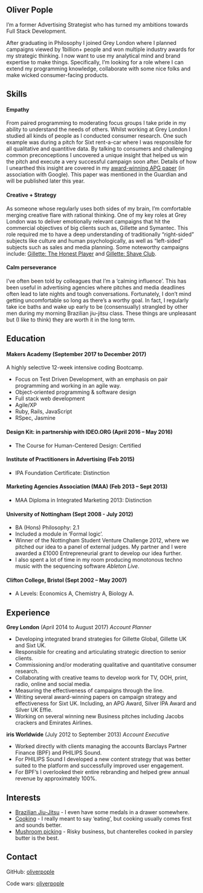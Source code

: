 ## Oliver Pople

I’m a former Advertising Strategist who has turned my ambitions towards Full Stack Development.

After graduating in Philosophy I joined Grey London where I planned campaigns viewed by 1billion+ people and won multiple industry awards for my strategic thinking. I now want to use my analytical mind and brand expertise to make things.
Specifically, I’m looking for a role where I can extend my programming knowledge, collaborate with some nice folks and make wicked consumer-facing products. 

## Skills

#### Empathy 

From paired programming to moderating focus groups I take pride in my ability to understand the needs of others.  Whilst working at Grey London I studied all kinds of people as I conducted consumer research. One such example was during a pitch for Sixt rent-a-car where I was responsible for all qualitative and quantitive data. By talking to consumers and challenging common preconceptions I uncovered a unique insight that helped us win the pitch and execute a very successful campaign soon after. Details of how I unearthed this insight are covered in my [award-winning APG paper](http://www.apg.org.uk/apgawards-2017) (in association with Google). This paper was mentioned in the Guardian and will be published later this year. 

#### Creative + Strategy

As someone whose regularly uses both sides of my brain, I’m comfortable merging creative flare with rational thinking.  One of my key roles at Grey London was to deliver emotionally relevant campaigns that hit the commercial objectives of big clients such as, Gillette and Symantec.  This role required me to have a deep understanding of traditionally “right-sided” subjects like culture and human psychologically, as well as “left-sided” subjects such as sales and media planning.  Some noteworthy campaigns include: [Gillette: The Honest Player](https://www.youtube.com/watch?v=UzX0Er9Lguk)
 and [Gillette: Shave Club](https://www.youtube.com/watch?v=M6zlya7cG8Q&t=2s).
 
 #### Calm perseverance  
I’ve often been told by colleagues that I’m a ‘calming influence’.  This has been useful in advertising agencies where pitches and media deadlines often lead to late nights and tough conversations.  Fortunately, I don’t mind getting uncomfortable so long as there’s a worthy goal.  In fact, I regularly take ice baths and wake up early to be (consensually) strangled by other men during my morning Brazilian jiu-jitsu class. These things are unpleasant but (I like to think) they are worth it in the long term. 

## Education

#### Makers Academy (September 2017 to December 2017)

A highly selective 12-week intensive coding Bootcamp.
- Focus on Test Driven Development, with an emphasis on pair programming and working in an agile way.
- Object-oriented programming & software design
- Full stack web development
- Agile/XP
- Ruby, Rails, JavaScript
- RSpec, Jasmine

#### Design Kit: in partnership with IDEO.ORG (April 2016 – May 2016) 
- The Course for Human-Centered Design: Certified

#### Institute of Practitioners in Advertising (Feb 2015)
- IPA Foundation Certificate: Distinction 

#### Marketing Agencies Association (MAA) (Feb 2013 – Sept 2013)
- MAA Diploma in Integrated Marketing 2013: Distinction 

#### University of Nottingham (Sept 2008 - July 2012)
- BA (Hons) Philosophy: 2.1 
- Included a module in ‘Formal logic’.
- Winner of the Nottingham Student Venture Challenge 2012, where we pitched our idea to a panel of external judges.  My partner and I were awarded a £1000 Entrepreneurial grant to develop our idea further.
- I also spent a lot of time in my room producing monotonous techno music with the sequencing software *Ableton Live*.

#### Clifton College, Bristol (Sept 2002 – May 2007)
- A Levels: Economics A, Chemistry A, Biology A. 


## Experience

**Grey London** (April 2014 to August 2017)
*Account Planner* 
- Developing integrated brand strategies for Gillette Global, Gillette UK and Sixt UK. 
- Responsible for creating and articulating strategic direction to senior clients. 
- Commissioning and/or moderating qualitative and quantitative consumer research. 
- Collaborating with creative teams to develop work for TV, OOH, print, radio, online and social media. 
- Measuring the effectiveness of campaigns through the line. 
- Writing several award-winning papers on campaign strategy and effectiveness for Sixt UK.   Including, an APG Award, Silver IPA Award and Silver UK Effie. 
- Working on several winning new Business pitches including Jacobs crackers and Emirates Airlines.

**iris Worldwide** (July 2012 to September 2013)
*Account Executive*
- Worked directly with clients managing the accounts Barclays Partner Finance (BPF) and PHILIPS Sound.
- For PHILIPS Sound I developed a new content strategy that was better suited to the platform and successfully improved user engagement. 
- For BPF’s I overlooked their entire rebranding and helped grew annual revenue by approximately 100%.

## Interests
- [Brazilian Jiu-Jitsu](https://i.imgur.com/rAHS5Jo.jpg) - I even have some medals in a drawer somewhere.
- [Cooking](https://i.imgur.com/WSPuD12.jpg) - I really meant to say ‘eating’, but cooking usually comes first and sounds better. 
- [Mushroom picking](https://i.imgur.com/0HbcYGr.jpg) - Risky business, but chanterelles cooked in parsley butter is the best.

## Contact
GitHub: [oliverpople](https://github.com/oliverpople)

Code wars: [oliverpople](http://www.codewars.com/users/oliverpople)
